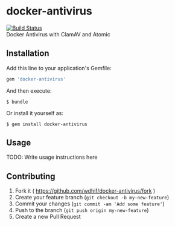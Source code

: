 # docker-antivirus
[![Build Status](https://travis-ci.org/wdhif/docker-antivirus.svg?branch=master)](https://travis-ci.org/wdhif/docker-antivirus)  
Docker Antivirus with ClamAV and Atomic

## Installation

Add this line to your application's Gemfile:

```ruby
gem 'docker-antivirus'
```

And then execute:

    $ bundle

Or install it yourself as:

    $ gem install docker-antivirus

## Usage

TODO: Write usage instructions here

## Contributing

1. Fork it ( https://github.com/wdhif/docker-antivirus/fork )
2. Create your feature branch (`git checkout -b my-new-feature`)
3. Commit your changes (`git commit -am 'Add some feature'`)
4. Push to the branch (`git push origin my-new-feature`)
5. Create a new Pull Request
